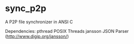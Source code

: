 sync_p2p
========

A P2P file synchronizer in ANSI C

Dependencies:
    pthread POSIX Threads
    jansson JSON Parser (http://www.digip.org/jansson/)
